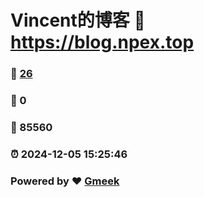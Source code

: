 # Vincent的博客 :link: https://blog.npex.top 
### :page_facing_up: [26](https://blog.npex.top/tag.html) 
### :speech_balloon: 0 
### :hibiscus: 85560 
### :alarm_clock: 2024-12-05 15:25:46 
### Powered by :heart: [Gmeek](https://github.com/Meekdai/Gmeek)
